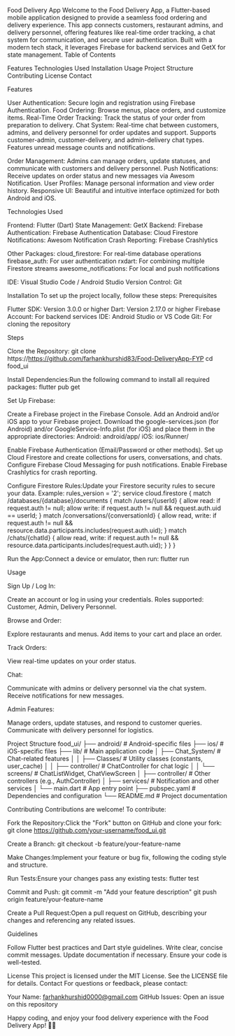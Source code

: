 Food Delivery App
Welcome to the Food Delivery App, a Flutter-based mobile application designed to provide a seamless food ordering and delivery experience. This app connects customers, restaurant admins, and delivery personnel, offering features like real-time order tracking, a chat system for communication, and secure user authentication. Built with a modern tech stack, it leverages Firebase for backend services and GetX for state management.
Table of Contents

Features
Technologies Used
Installation
Usage
Project Structure
Contributing
License
Contact

Features

User Authentication: Secure login and registration using Firebase Authentication.
Food Ordering: Browse menus, place orders, and customize items.
Real-Time Order Tracking: Track the status of your order from preparation to delivery.
Chat System: Real-time chat between customers, admins, and delivery personnel for order updates and support.
Supports customer-admin, customer-delivery, and admin-delivery chat types.
Features unread message counts and  notifications.


Order Management: Admins can manage orders, update statuses, and communicate with customers and delivery personnel.
Push Notifications: Receive updates on order status and new messages via Awesom Notification.
User Profiles: Manage personal information and view order history.
Responsive UI: Beautiful and intuitive interface optimized for both Android and iOS.

Technologies Used

Frontend: Flutter (Dart)
State Management: GetX
Backend: Firebase
Authentication: Firebase Authentication
Database: Cloud Firestore
Notifications:  Awesom Notification
Crash Reporting: Firebase Crashlytics


Other Packages:
cloud_firestore: For real-time database operations
firebase_auth: For user authentication
rxdart: For combining multiple Firestore streams
awesome_notifications: For local and push notifications


IDE: Visual Studio Code / Android Studio
Version Control: Git

Installation
To set up the project locally, follow these steps:
Prerequisites

Flutter SDK: Version 3.0.0 or higher
Dart: Version 2.17.0 or higher
Firebase Account: For backend services
IDE: Android Studio or VS Code
Git: For cloning the repository

Steps

Clone the Repository:
git clone https://https://github.com/farhankhurshid83/Food-DeliveryApp-FYP
cd food_ui


Install Dependencies:Run the following command to install all required packages:
flutter pub get


Set Up Firebase:

Create a Firebase project in the Firebase Console.
Add an Android and/or iOS app to your Firebase project.
Download the google-services.json (for Android) and/or GoogleService-Info.plist (for iOS) and place them in the appropriate directories:
Android: android/app/
iOS: ios/Runner/


Enable Firebase Authentication (Email/Password or other methods).
Set up Cloud Firestore and create collections for users, conversations, and chats.
Configure Firebase Cloud Messaging for push notifications.
Enable Firebase Crashlytics for crash reporting.


Configure Firestore Rules:Update your Firestore security rules to secure your data. Example:
rules_version = '2';
service cloud.firestore {
  match /databases/{database}/documents {
    match /users/{userId} {
      allow read: if request.auth != null;
      allow write: if request.auth != null && request.auth.uid == userId;
    }
    match /conversations/{conversationId} {
      allow read, write: if request.auth != null && resource.data.participants.includes(request.auth.uid);
    }
    match /chats/{chatId} {
      allow read, write: if request.auth != null && resource.data.participants.includes(request.auth.uid);
    }
  }
}


Run the App:Connect a device or emulator, then run:
flutter run



Usage

Sign Up / Log In:

Create an account or log in using your credentials.
Roles supported: Customer, Admin, Delivery Personnel.


Browse and Order:

Explore restaurants and menus.
Add items to your cart and place an order.


Track Orders:

View real-time updates on your order status.


Chat:

Communicate with admins or delivery personnel via the chat system.
Receive notifications for new messages.


Admin Features:

Manage orders, update statuses, and respond to customer queries.
Communicate with delivery personnel for logistics.



Project Structure
food_ui/
├── android/                 # Android-specific files
├── ios/                     # iOS-specific files
├── lib/                     # Main application code
│   ├── Chat_System/         # Chat-related features
│   │   ├── Classes/         # Utility classes (constants, user_cache)
│   │   ├── controller/      # ChatController for chat logic
│   │   └── screens/         # ChatListWidget, ChatViewScreen
│   ├── controller/          # Other controllers (e.g., AuthController)
│   ├── services/            # Notification and other services
│   └── main.dart            # App entry point
├── pubspec.yaml             # Dependencies and configuration
└── README.md                # Project documentation

Contributing
Contributions are welcome! To contribute:

Fork the Repository:Click the "Fork" button on GitHub and clone your fork:
git clone https://github.com/your-username/food_ui.git


Create a Branch:
git checkout -b feature/your-feature-name


Make Changes:Implement your feature or bug fix, following the coding style and structure.

Run Tests:Ensure your changes pass any existing tests:
flutter test


Commit and Push:
git commit -m "Add your feature description"
git push origin feature/your-feature-name


Create a Pull Request:Open a pull request on GitHub, describing your changes and referencing any related issues.


Guidelines

Follow Flutter best practices and Dart style guidelines.
Write clear, concise commit messages.
Update documentation if necessary.
Ensure your code is well-tested.

License
This project is licensed under the MIT License. See the LICENSE file for details.
Contact
For questions or feedback, please contact:

Your Name: farhankhurshid0000@gmail.com
GitHub Issues: Open an issue on this repository


Happy coding, and enjoy your food delivery experience with the Food Delivery App! 🍔🚀

 
